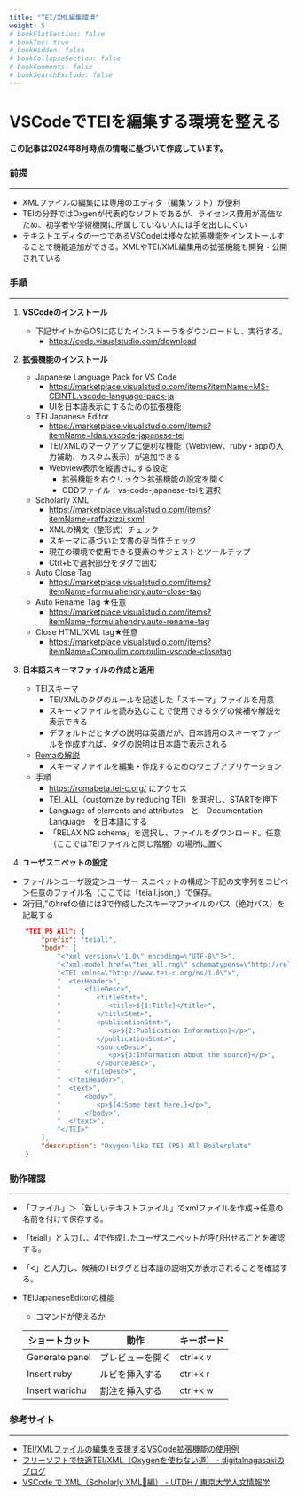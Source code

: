 ```yaml
---
title: "TEI/XML編集環境"
weight: 5
# bookFlatSection: false
# bookToc: true
# bookHidden: false
# bookCollapseSection: false
# bookComments: false
# bookSearchExclude: false
---
```

# VSCodeでTEIを編集する環境を整える

**この記事は2024年8月時点の情報に基づいて作成しています。**

### 前提

---

- XMLファイルの編集には専用のエディタ（編集ソフト）が便利
- TEIの分野ではOxgenが代表的なソフトであるが、ライセンス費用が高価なため、初学者や学術機関に所属していない人には手を出しにくい
- テキストエディタの一つであるVSCodeは様々な拡張機能をインストールすることで機能追加ができる。XMLやTEI/XML編集用の拡張機能も開発・公開されている


### 手順

---

1. **VSCodeのインストール**
    - 下記サイトからOSに応じたインストーラをダウンロードし、実行する。
        - https://code.visualstudio.com/download
    
2. **拡張機能のインストール**
    - Japanese Language Pack for VS Code
        - https://marketplace.visualstudio.com/items?itemName=MS-CEINTL.vscode-language-pack-ja
        - UIを日本語表示にするための拡張機能
    - TEI Japanese Editor
        - https://marketplace.visualstudio.com/items?itemName=ldas.vscode-japanese-tei
        - TEI/XMLのマークアップに便利な機能（Webview、ruby・appの入力補助、カスタム表示）が追加できる
        - Webview表示を縦書きにする設定
            - 拡張機能を右クリック＞拡張機能の設定を開く
            - ODDファイル：vs-code-japanese-teiを選択
    - Scholarly XML
        - https://marketplace.visualstudio.com/items?itemName=raffazizzi.sxml
        - XMLの構文（整形式）チェック
        - スキーマに基づいた文書の妥当性チェック
        - 現在の環境で使用できる要素のサジェストとツールチップ
        - Ctrl+Eで選択部分をタグで囲む
    - Auto Close Tag
        - https://marketplace.visualstudio.com/items?itemName=formulahendry.auto-close-tag
    - Auto Rename Tag ★任意
        - https://marketplace.visualstudio.com/items?itemName=formulahendry.auto-rename-tag 
    - Close HTML/XML tag★任意
        - https://marketplace.visualstudio.com/items?itemName=Compulim.compulim-vscode-closetag
        
3. **日本語スキーマファイルの作成と適用**
    - TEIスキーマ
        - TEI/XMLのタグのルールを記述した「スキーマ」ファイルを用意
        - スキーマファイルを読み込むことで使用できるタグの候補や解説を表示できる
        - デフォルトだとタグの説明は英語だが、日本語用のスキーマファイルを作成すれば、タグの説明は日本語で表示される
    - [Romaの解説](https://digitalnagasaki.hatenablog.com/entry/2017/08/26/095642)
        - スキーマファイルを編集・作成するためのウェブアプリケーション
    - 手順
        - https://romabeta.tei-c.org/ にアクセス
        - TEI_ALL（customize by reducing TEI）を選択し、STARTを押下
        - Language of elements and attributes　と　Documentation Language　を日本語にする
        - 「RELAX NG schema」を選択し、ファイルをダウンロード。任意（ここではTEIファイルと同じ階層）の場所に置く
        
4. **ユーザスニペットの設定**
- ファイル＞ユーザ設定＞ユーザー スニペットの構成＞下記の文字列をコピペ＞任意のファイル名（ここでは「teiall.json」）で保存。
- 2行目<?xml-model href="tei_all.rng" schematypens="http://relaxng.org/ns/structure/1.0" type="application/xml"?>,”のhrefの値には3で作成したスキーマファイルのパス（絶対パス）を記載する

```json
	"TEI P5 All": {
		"prefix": "teiall",
		"body": [
			"<?xml version=\"1.0\" encoding=\"UTF-8\"?>",
			"<?xml-model href=\"tei_all.rng\" schematypens=\"http://relaxng.org/ns/structure/1.0\" type=\"application/xml\"?>",
			"<TEI xmlns=\"http://www.tei-c.org/ns/1.0\">",
			"  <teiHeader>",
			"      <fileDesc>",
			"         <titleStmt>",
			"            <title>${1:Title}</title>",
			"         </titleStmt>",
			"         <publicationStmt>",
			"            <p>${2:Publication Information}</p>",
			"         </publicationStmt>",
			"         <sourceDesc>",
			"            <p>${3:Information about the source}</p>",
			"         </sourceDesc>",
			"      </fileDesc>",
			"  </teiHeader>",
			"  <text>",
			"      <body>",
			"         <p>${4:Some text here.}</p>",
			"      </body>",
			"  </text>",
			"</TEI>"
		],
		"description": "Oxygen-like TEI (P5) All Boilerplate"
	}
```

### 動作確認

---

- 「ファイル」＞「新しいテキストファイル」でxmlファイルを作成→任意の名前を付けて保存する。
- 「teiall」と入力し、4で作成したユーザスニペットが呼び出せることを確認する。
- 「<」と入力し、候補のTEIタグと日本語の説明文が表示されることを確認する。
- TEIJapaneseEditorの機能
    - コマンドが使えるか
 
    | ショートカット | 動作 | キーボード |
    | --- | --- | -- |
    | Generate panel | プレビューを開く | ctrl+k v |
    | Insert ruby | ルビを挿入する | ctrl+k r |
    | Insert warichu | 割注を挿入する | ctrl+k w |

### 参考サイト

---
- [TEI/XMLファイルの編集を支援するVSCode拡張機能の使用例](https://zenn.dev/nakamura196/articles/d2733cc49d1239)
- [フリーソフトで快適TEI/XML（Oxygenを使わない道） - digitalnagasakiのブログ](https://digitalnagasaki.hatenablog.com/entry/2020/02/14/031218)
- [VSCode で XML（Scholarly XML🚧編） - UTDH / 東京大学人文情報学](https://scrapbox.io/utdh/VSCode_で_XML（Scholarly_XML🚧編）)

